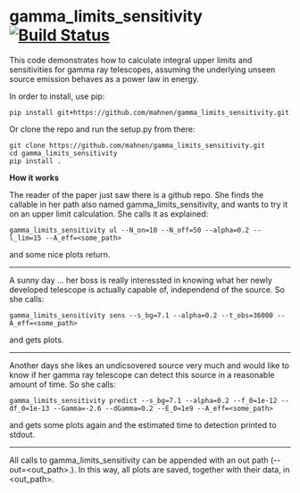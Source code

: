 # gamma_limits_sensitivity [![Build Status](https://travis-ci.org/mahnen/gamma_limits_sensitivity.svg?branch=master)](https://travis-ci.org/mahnen/gamma_limits_sensitivity)
This code demonstrates how to calculate integral upper limits and sensitivities for gamma ray telescopes, assuming the underlying unseen source emission behaves as a power law in energy.

In order to install, use pip:

```
pip install git+https://github.com/mahnen/gamma_limits_sensitivity.git
```

Or clone the repo and run the setup.py from there:

```
git clone https://github.com/mahnen/gamma_limits_sensitivity.git
cd gamma_limits_sensitivity
pip install .
```

__How it works__

The reader of the paper just saw there is a github repo. She finds the callable in her path also named gamma_limits_sensitivity, and wants to try it on an upper limit calculation. She calls it as explained:

```
gamma_limits_sensitivity ul --N_on=10 --N_off=50 --alpha=0.2 --l_lim=15 --A_eff=<some_path>
```

and some nice plots return.

--------------------------------------------------------------

A sunny day ... her boss is really interessted in knowing what her newly developed telescope is actually capable of, independend of the source. So she calls:

```
gamma_limits_sensitivity sens --s_bg=7.1 --alpha=0.2 --t_obs=36000 --A_eff=<some_path>
```

and gets plots.

--------------------------------------------------------------

Another days she likes an undicsovered source very much and would like to know if her gamma ray telescope can detect this source in a reasonable amount of time. So she calls:

```
gamma_limits_sensitivity predict --s_bg=7.1 --alpha=0.2 --f_0=1e-12 --df_0=1e-13 --Gamma=-2.6 --dGamma=0.2 --E_0=1e9 --A_eff=<some_path>
```

and gets some plots again and the estimated time to detection printed to stdout.

--------------------------------------------------------------

All calls to gamma_limits_sensitivity can be appended with an out path (--out=\<out_path\>.). In this way, all plots are saved, together with their data, in \<out_path\>. 

